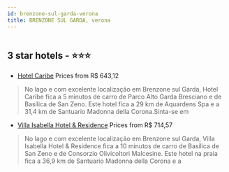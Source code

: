 ```yaml
---
id: brenzone-sul-garda-verona
title: BRENZONE SUL GARDA, verona
---
```


<center><img src="https://i.travelapi.com/hotels/4000000/3440000/3430400/3430374/54a7b1ea_z.jpg" alt="" /></center>


##  3 star hotels - ⭐️⭐️⭐️

-    [Hotel Caribe](https://us.hurb.com/hotelsenzone-sul-garda/hotel-caribe-HT-S9FY?cmp=18055) Prices from R$ 643,12
   > No lago e com excelente localização em Brenzone sul Garda, Hotel Caribe fica a 5 minutos de carro de Parco Alto Garda Bresciano e de Basílica de San Zeno.  Este hotel fica a 29 km de Aquardens Spa e a 31,4 km de Santuario Madonna della Corona.Sinta-se em 
-    [Villa Isabella Hotel & Residence](https://us.hurb.com/hotelsenzone-sul-garda/villa-isabella-hotel-residence-HT-KQC4?cmp=18055) Prices from R$ 714,57
   > No lago e com excelente localização em Brenzone sul Garda, Villa Isabella Hotel & Residence fica a 10 minutos de carro de Basílica de San Zeno e de Consorzio Olivicoltori Malcesine.  Este hotel na praia fica a 36,9 km de Santuario Madonna della Corona e a
